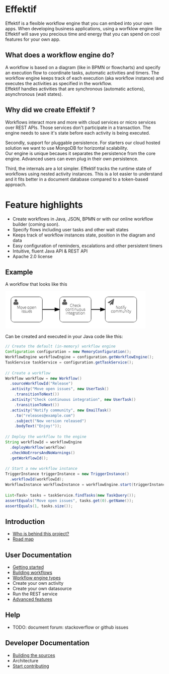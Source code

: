 # Effektif

Effektif is a flexible workflow engine that you can embed into your own apps.
When developing business applications, using a worfklow engine like Effektif 
will save you precious time and energy that you can spend on cool features 
for your own app.   

## What does a workflow engine do?

A workflow is based on a diagram (like in BPMN or flowcharts) and specify an execution flow to coordinate tasks, automatic activities and timers.  The workflow engine keeps track of each execution (aka workflow instance) and executes the activities as specified in the workflow.  
Effektif handles activities that are synchronous (automatic actions), asynchronous (wait states).

## Why did we create Effektif ?

Workflows interact more and more with cloud services or micro services 
over REST APIs. Those services don't participate in a transaction. The engine 
needs to save it's state before each activity is being executed.  

Secondly, support for pluggable persistence.  For starters our cloud 
hosted solution we want to use MongoDB for horizontal scalability.  
Our engine is unique becaues it separates the persistence from the 
core engine. Advanced users can even plug in their own persistence.

Third, the internals are a lot simpler.  Effektif tracks the runtime state of 
workflows using nested activity instances.  This is a lot easier to understand 
and it fits better in a document database compared to a token-based approach. 

# Feature highlights

* Create workflows in Java, JSON, BPMN or with our online workflow builder (coming soon).
* Specify flows including user tasks and other wait states 
* Keeps track of workflow instances state, position in the diagram and data
* Easy configuration of reminders, escalations and other persistent timers 
* Intuitive, fluent Java API & REST API
* Apache 2.0 license

## Example

A workflow that looks like this

![Example diagram](files/README-diagram.png?raw=true "Workflow diagram")

Can be created and executed in your Java code like this:

```java
// Create the default (in-memory) workflow engine
Configuration configuration = new MemoryConfiguration();
WorkflowEngine workflowEngine = configuration.getWorkflowEngine();
TaskService taskService = configuration.getTaskService();

// Create a workflow
Workflow workflow = new Workflow()
  .sourceWorkflowId("Release")
  .activity("Move open issues", new UserTask()
    .transitionToNext())
  .activity("Check continuous integration", new UserTask()
    .transitionToNext())
  .activity("Notify community", new EmailTask()
    .to("releases@example.com")
    .subject("New version released")
    .bodyText("Enjoy!"));

// Deploy the workflow to the engine
String workflowId = workflowEngine
  .deployWorkflow(workflow)
  .checkNoErrorsAndNoWarnings()
  .getWorkflowId();

// Start a new workflow instance
TriggerInstance triggerInstance = new TriggerInstance()
  .workflowId(workflowId);
WorkflowInstance workflowInstance = workflowEngine.start(triggerInstance);

List<Task> tasks = taskService.findTasks(new TaskQuery());
assertEquals("Move open issues", tasks.get(0).getName());
assertEquals(1, tasks.size());
```

## Introduction

* [Who is behind this project?](https://github.com/effektif/effektif-oss/wiki/Team)
* [Road map](https://github.com/effektif/effektif-oss/wiki/Road-map)

## User Documentation

* [Getting started](https://github.com/effektif/effektif-oss/wiki/Getting-started)
* [Building workflows](https://github.com/effektif/effektif-oss/wiki/Building-workflows)
* [Workflow engine types](https://github.com/effektif/effektif-oss/wiki/Workflow-engine-types)
* Create your own activity
* Create your own datasource
* Run the REST service
* [Advanced features](https://github.com/effektif/effektif-oss/wiki/Advanced-features)

## Help

* TODO: document forum: stackoverflow or github issues

## Developer Documentation

* [Building the sources](https://github.com/effektif/effektif-oss/wiki/Building-the-sources)
* Architecture
* [Start contributing](https://github.com/effektif/effektif-oss/wiki/Contributing)
